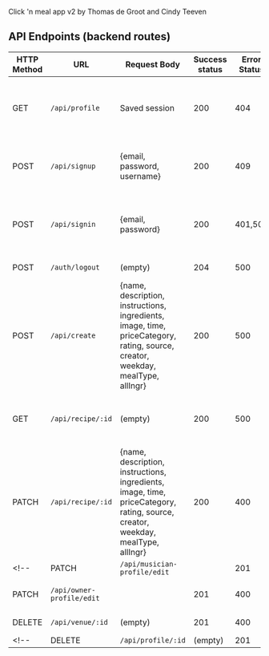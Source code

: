 Click 'n meal app v2 by Thomas de Groot and Cindy Teeven

## API Endpoints (backend routes)


| HTTP Method | URL                         | Request Body                 | Success status | Error Status | Description                                                  |
| ----------- | --------------------------- | ---------------------------- | -------------- | ------------ | ------------------------------------------------------------ |
| GET         | `/api/profile`              | Saved session                | 200            | 404          | Check if user is logged in and return profile page           |
| POST        | `/api/signup`               | {email, password, username}            | 200            | 409          |  Checks if user doesn't already exist(409)                   |
| POST        | `/api/signin`               | {email, password}            | 200            | 401,500      | Check if passwords match (401), if user exists (500)         |
| POST        | `/auth/logout`              | (empty)                      | 204            | 500          | Logs out the user                                            |
| POST        | `/api/create`             | {name, description, instructions, ingredients, image, time, priceCategory, rating, source, creator, weekday, mealType, allIngr}  | 200   | 500        | Adds a new recipe to the database   |
| GET         | `/api/recipe/:id`            | (empty)                      | 200          | 500             | Show recipe details. Wrong id gives(500)     |
| PATCH       | `/api/recipe/:id`            | {name, description, instructions, ingredients, image, time, priceCategory, rating, source, creator, weekday, mealType, allIngr} | 200   | 400  | Edits the recipe with the given id   |
<!-- | PATCH       | `/api/musician-profile/edit` |                              | 201            | 400          | Show specific element    |
| PATCH       | `/api/owner-profile/edit`    |                              | 201            | 400          | Show specific element    |
| DELETE      | `/api/venue/:id`             | (empty)                      | 201            | 400          | Delete venue                                              | -->
<!-- | DELETE      | `/api/profile/:id`           | (empty)                      | 201            | 400          | Delete musician profile           | -->